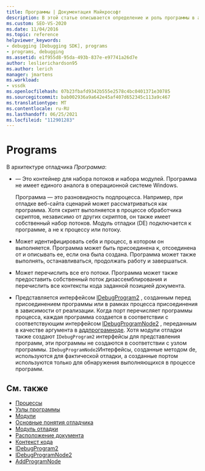 ```yaml
---
title: Программы | Документация Майкрософт
description: В этой статье описывается определение и роль программы в архитектуре отладчика в Visual Studio.
ms.custom: SEO-VS-2020
ms.date: 11/04/2016
ms.topic: reference
helpviewer_keywords:
- debugging [Debugging SDK], programs
- programs, debugging
ms.assetid: e1f955d8-95da-493b-837e-e97741a26d7e
author: leslierichardson95
ms.author: lerich
manager: jmartens
ms.workload:
- vssdk
ms.openlocfilehash: 07b23fbafd9342b555e2578c4bc0401371e30785
ms.sourcegitcommit: bab002936a9a642e45af407d652345c113a9c467
ms.translationtype: MT
ms.contentlocale: ru-RU
ms.lasthandoff: 06/25/2021
ms.locfileid: "112901283"
---
```

# <a name="programs"></a>Programs
В архитектуре отладчика *Программа*:

- — Это контейнер для набора потоков и набора модулей. Программа не имеет единого аналога в операционной системе Windows.

     Программа — это разновидность подпроцесса. Например, при отладке веб-сайта сценарий может рассматриваться как программа. Хотя скрипт выполняется в процессе обработчика скриптов, независимо от других скриптов, он также имеет собственный набор потоков. Модуль отладки (DE) подключается к программе, а не к процессу или потоку.

- Может идентифицировать себя и процесс, в котором он выполняется. Программа может быть присоединена к, отсоединена от и описывать ее, если она была создана. Программа может также выполнять, останавливаться, продолжать работу и завершаться.

- Может перечислить все его потоки. Программа может также предоставить собственный поток дизассемблирования и перечислить все контексты кода заданной позицией документа.

- Представляется интерфейсом [IDebugProgram2](../../extensibility/debugger/reference/idebugprogram2.md) , созданным перед присоединением программы или в рамках процесса присоединения в зависимости от реализации. Когда порт перечисляет программы процесса, каждая программа создается в соответствии с соответствующим интерфейсом [IDebugProgramNode2](../../extensibility/debugger/reference/idebugprogramnode2.md) , переданным в качестве аргумента в [аддпрограмноде](../../extensibility/debugger/reference/idebugportnotify2-addprogramnode.md). Хотя модули отладки также создают `IDebugProgram2` интерфейсы для представления программ, эти программы не создаются в соответствии с узлом программы. `IDebugProgramNode2`Интерфейсы, созданные методом de, используются для фактической отладки, а созданные портом используются только для обнаружения выполняющихся в процессе программ.

## <a name="see-also"></a>См. также
- [Процессы](../../extensibility/debugger/processes.md)
- [Узлы программы](../../extensibility/debugger/program-nodes.md)
- [Модули](../../extensibility/debugger/modules.md)
- [Основные понятия отладчика](../../extensibility/debugger/debugger-concepts.md)
- [Модуль отладки](../../extensibility/debugger/debug-engine.md)
- [Расположение документа](../../extensibility/debugger/document-position.md)
- [Контекст кода](../../extensibility/debugger/code-context.md)
- [IDebugProgram2](../../extensibility/debugger/reference/idebugprogram2.md)
- [IDebugProgramNode2](../../extensibility/debugger/reference/idebugprogramnode2.md)
- [AddProgramNode](../../extensibility/debugger/reference/idebugportnotify2-addprogramnode.md)
